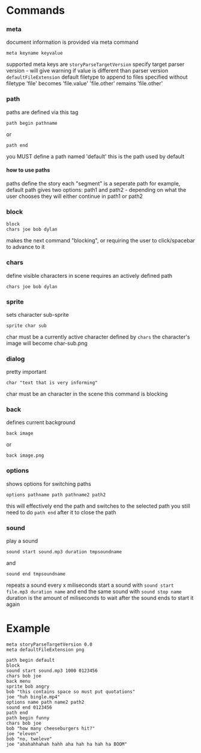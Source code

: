 # Commands
### meta
document information is provided via meta command
```
meta keyname keyvalue
```
supported meta keys are
`storyParseTargetVersion` specify target parser version - will give warning if value is different than parser version
`defaultFileExtension` default filetype to append to files specified without filetype
'file' becomes 'file.value'
'file.other' remains 'file.other'
### path
paths are defined via this tag
```
path begin pathname
```
or
```
path end
```
you MUST define a path named 'default'
this is the path used by default

#### how to use paths
paths define the story
each "segment" is a seperate path
for example, default path gives two options: path1 and path2 - depending on what the user chooses they will either continue in path1 or path2
### block
```
block
chars joe bob dylan
```
makes the next command "blocking", or requiring the user to click/spacebar to advance to it
### chars
define visible characters in scene
requires an actively defined path
```
chars joe bob dylan
```
### sprite
sets character sub-sprite
```
sprite char sub
```
char must be a currently active character defined by `chars`
the character's image will become char-sub.png
### dialog
pretty important
```
char "text that is very informing"
```
char must be an character in the scene
this command is blocking
### back
defines current background
```
back image
```
or
```
back image.png
```
### options
shows options for switching paths
```
options pathname path pathname2 path2
```
this will effectively end the path and switches to the selected path
you still need to do `path end` after it to close the path
### sound
play a sound
```
sound start sound.mp3 duration tmpsoundname
```
and
```
sound end tmpsoundname
```
repeats a sound every x miliseconds
start a sound with `sound start file.mp3 duration name` and end the same sound with `sound stop name`
duration is the amount of miliseconds to wait after the sound ends to start it again
# Example
```
meta storyParseTargetVersion 0.0
meta defaultFileExtension png

path begin default
block
sound start sound.mp3 1000 0123456
chars bob joe
back menu
sprite bob angry
bob "this contains space so must put quotations"
joe "huh bingle.mp4"
options name path name2 path2
sound end 0123456
path end
path begin funny
chars bob joe
bob "how many cheeseburgers hit?"
joe "eleven"
bob "no, tweleve"
joe "ahahahhahah hahh aha hah ha hah ha BOOM"
```